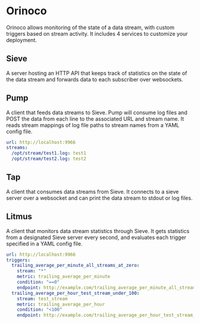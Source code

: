 # Orinoco
Orinoco allows monitoring of the state of a data stream, with
custom triggers based on stream activity. It includes 4 services to
customize your deployment.

## Sieve
A server hosting an HTTP API that keeps track of statistics on the state of
the data stream and forwards data to each subscriber over websockets.

## Pump
A client that feeds data streams to Sieve. Pump will consume log files and POST
the data from each line to the associated URL and stream name. It reads
stream mappings of log file paths to stream names from a YAML config file.

```yaml
url: http://localhost:9966
streams:
  /opt/stream/test1.log: test1
  /opt/stream/test2.log: test2
```

## Tap
A client that consumes data streams from Sieve. It connects to a sieve server
over a websocket and can print the data stream to stdout or log files.

## Litmus
A client that monitors data stream statistics through Sieve. It gets
statistics from a designated Sieve server every second, and evaluates each
trigger specified in a YAML config file.

```yaml
url: http://localhost:9966
triggers:
  trailing_average_per_minute_all_streams_at_zero:
    stream: "*"
    metric: trailing_average_per_minute
    condition: "==0"
    endpoint: http://example.com/trailing_average_per_minute_all_streams_at_zero
  trailing_average_per_hour_test_stream_under_100:
    stream: test_stream
    metric: trailing_average_per_hour
    condition: "<100"
    endpoint: http://example.com/trailing_average_per_hour_test_stream_under_100
```
